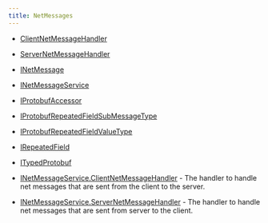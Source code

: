 ```yaml
---
title: NetMessages
---
```


- [ClientNetMessageHandler](/docs/api/shared/netmessages/clientnetmessagehandler)
- [ServerNetMessageHandler](/docs/api/shared/netmessages/servernetmessagehandler)

- [INetMessage<T>](/docs/api/shared/netmessages/inetmessage-1)
- [INetMessageService](/docs/api/shared/netmessages/inetmessageservice)
- [IProtobufAccessor](/docs/api/shared/netmessages/iprotobufaccessor)
- [IProtobufRepeatedFieldSubMessageType<T>](/docs/api/shared/netmessages/iprotobufrepeatedfieldsubmessagetype-1)
- [IProtobufRepeatedFieldValueType<T>](/docs/api/shared/netmessages/iprotobufrepeatedfieldvaluetype-1)
- [IRepeatedField](/docs/api/shared/netmessages/irepeatedfield)
- [ITypedProtobuf<T>](/docs/api/shared/netmessages/itypedprotobuf-1)

- [INetMessageService.ClientNetMessageHandler<T>](/docs/api/shared/netmessages/inetmessageservice/clientnetmessagehandler-1) - The handler to handle net messages that are sent from the client to the server.
- [INetMessageService.ServerNetMessageHandler<T>](/docs/api/shared/netmessages/inetmessageservice/servernetmessagehandler-1) - The handler to handle net messages that are sent from server to the client.

